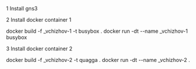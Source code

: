 1 Install gns3

2 Install docker container 1

docker build -f _vchizhov-1 -t busybox .
docker run -dt --name _vchizhov-1 busybox

3 Install docker container 2

docker build -f _vchizhov-2 -t quagga .
docker run -dt --name _vchizhov-2 .


